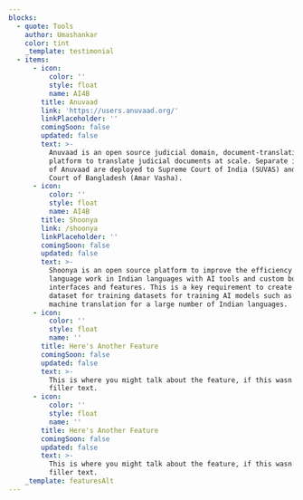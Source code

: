 ```yaml
---
blocks:
  - quote: Tools
    author: Umashankar
    color: tint
    _template: testimonial
  - items:
      - icon:
          color: ''
          style: float
          name: AI4B
        title: Anuvaad
        link: 'https://users.anuvaad.org/'
        linkPlaceholder: ''
        comingSoon: false
        updated: false
        text: >-
          Anuvaad is an open source judicial domain, document-translation
          platform to translate judicial documents at scale. Separate instances
          of Anuvaad are deployed to Supreme Court of India (SUVAS) and Supreme
          Court of Bangladesh (Amar Vasha).
      - icon:
          color: ''
          style: float
          name: AI4B
        title: Shoonya
        link: /shoonya
        linkPlaceholder: ''
        comingSoon: false
        updated: false
        text: >-
          Shoonya is an open source platform to improve the efficiency of
          language work in Indian languages with AI tools and custom built UI
          interfaces and features. This is a key requirement to create larger
          dataset for training datasets for training AI models such as neural
          machine translation for a large number of Indian languages.
      - icon:
          color: ''
          style: float
          name: ''
        title: Here's Another Feature
        comingSoon: false
        updated: false
        text: >-
          This is where you might talk about the feature, if this wasn't just
          filler text.
      - icon:
          color: ''
          style: float
          name: ''
        title: Here's Another Feature
        comingSoon: false
        updated: false
        text: >-
          This is where you might talk about the feature, if this wasn't just
          filler text.
    _template: featuresAlt
---
```



